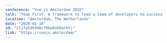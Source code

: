 ```yaml
---
conference: "Vue.js Amsterdam 2020"
talk: "Team First. A framework to lead a team of developers to success in a high-pressure environment"
location: "Amsterdam, The Netherlands"
date: "2020-02-18"
id: "clifq5dk940if0bw9ok9achtj"
link: "https://vuejs.amsterdam/"
---
```


